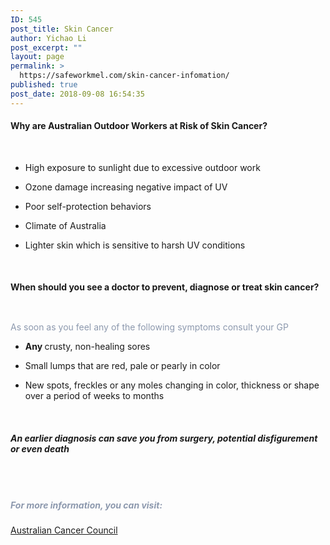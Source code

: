 ```yaml
---
ID: 545
post_title: Skin Cancer
author: Yichao Li
post_excerpt: ""
layout: page
permalink: >
  https://safeworkmel.com/skin-cancer-infomation/
published: true
post_date: 2018-09-08 16:54:35
---
```

<h4><b>Why are Australian Outdoor Workers at Risk of Skin Cancer?</b></h4><b> </b><ul><li>High exposure to sunlight due to excessive outdoor work</li></ul><ul><li>Ozone damage increasing negative impact of UV</li></ul><ul><li>Poor self-protection behaviors</li></ul><ul><li>Climate of Australia</li></ul><ul><li>Lighter skin which is sensitive to harsh UV conditions</li></ul><p> </p><h4 style="margin-bottom: 16px;"><strong>When should </strong><strong>you </strong><strong>see a doctor to prevent, diagnose or treat skin cancer?</strong></h4><p style="color: #8d99ae;"> </p><p style="color: #8d99ae;">As soon as you feel any of the following symptoms consult your GP</p><ul><li><b>Any </b>crusty, non-healing sores</li></ul><ul><li>Small lumps that are red, pale or pearly in color</li></ul><ul><li>New spots, freckles or any moles changing in color, thickness or shape over a period of weeks to months</li></ul>  <h6><b>An earlier diagnosis can save you from surgery, potential disfigurement or even death</b></h6>		
		<h5 style="color: #8d99ae;"> </h5><h5 style="color: #8d99ae;">For more information, you can visit:</h5><p style="color: #8d99ae;"><a href="https://www.cancer.org.au/about-cancer/types-of-cancer/skin-cancer.html" target="_blank" rel="noopener">Australian Cancer Council</a></p>